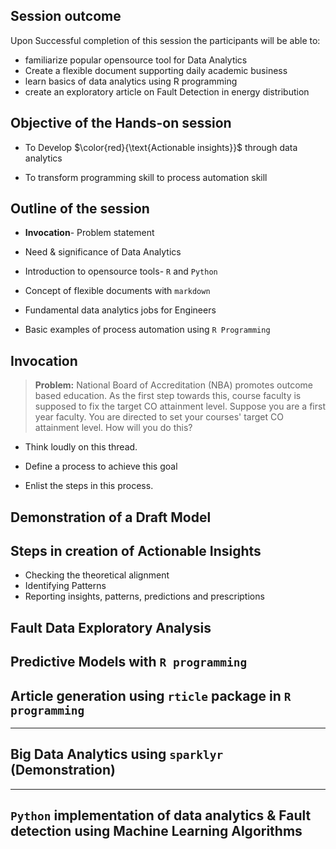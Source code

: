 ## Session outcome

Upon Successful completion of this session the participants will be able to:

- familiarize popular opensource tool for Data Analytics
- Create a flexible document supporting daily academic business
- learn basics of data analytics using R programming
- create an exploratory article on Fault Detection in energy distribution

## Objective of the Hands-on session

- To Develop $\color{red}{\text{Actionable insights}}$ through data analytics 

- To transform programming skill to process automation skill  


## Outline of the session

- **Invocation**- Problem statement 

- Need & significance of Data Analytics

- Introduction to opensource tools- `R` and `Python`

- Concept of flexible documents with `markdown`

- Fundamental data analytics jobs for Engineers

- Basic examples of process automation using `R Programming`


## Invocation

>**Problem:** National Board of Accreditation (NBA) promotes outcome based education.
> As the first step towards this, course faculty is supposed to fix the target CO attainment level.
>  Suppose you are a first year faculty. You are directed to set your courses' target CO attainment level.
>   How will you do this? 


- Think loudly on this thread.

- Define a process to achieve this goal

- Enlist the steps in this process.

## Demonstration of a Draft Model


## Steps in creation of Actionable Insights

- Checking the theoretical alignment
- Identifying Patterns
- Reporting insights, patterns, predictions and prescriptions

## Fault Data Exploratory Analysis 

## Predictive Models with `R programming`


## Article generation using `rticle` package in `R programming`

----

## Big Data Analytics using `sparklyr` (Demonstration)

----

## `Python` implementation of data analytics \& Fault detection using Machine Learning Algorithms
